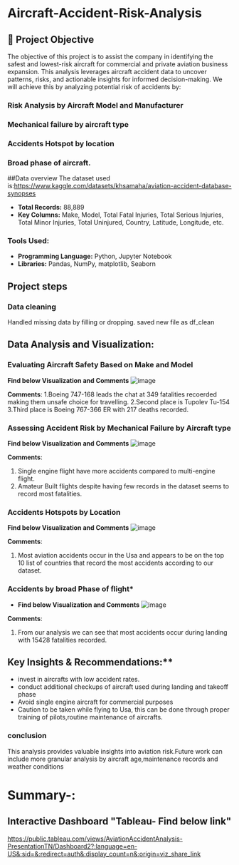 # Aircraft-Accident-Risk-Analysis

## 🚀 Project Objective
The objective of this project is to assist the company in identifying the safest and lowest-risk aircraft for commercial and private aviation business expansion. This analysis leverages aircraft accident data to uncover patterns, risks, and actionable insights for informed decision-making.
We will achieve this by analyzing potential risk of accidents by:
### Risk Analysis by Aircraft Model and Manufacturer
### Mechanical failure by aircraft type
### Accidents Hotspot by location
### Broad phase of aircraft.

##Data overview
The dataset used is:https://www.kaggle.com/datasets/khsamaha/aviation-accident-database-synopses
- **Total Records:** 88,889
-  **Key Columns:** Make, Model, Total Fatal Injuries, Total Serious Injuries, Total Minor Injuries, Total Uninjured, Country, Latitude, Longitude, etc.
   
### Tools Used:
- **Programming Language:** Python, Jupyter Notebook
- **Libraries:** Pandas, NumPy, matplotlib, Seaborn

## Project steps
### Data cleaning
Handled missing data by filling or dropping.
saved new file as df_clean

## Data Analysis and Visualization:

### Evaluating Aircraft Safety Based on Make and Model
**Find below Visualization and Comments**
![image](https://github.com/user-attachments/assets/035817d9-e191-44f7-9819-fe4ce7876eac)

 **Comments**:
 1.Boeing 747-168 leads the chat at 349 fatalities recoerded making them unsafe choice for travelling.
 2.Second place is Tupolev Tu-154
 3.Third place is Boeing 767-366 ER with 217 deaths recorded.
 
### Assessing Accident Risk by Mechanical Failure by Aircraft type

**Find below Visualization and Comments**
![image](https://github.com/user-attachments/assets/ae0f8c9c-dd66-4f88-8221-0dafbb14f90f)

**Comments**:
 1. Single engine flight have more accidents compared to multi-engine flight.
 2. Amateur Built flights despite having few records in the dataset seems to record most fatalities.
  
### Accidents Hotspots by Location
**Find below Visualization and Comments**
![image](https://github.com/user-attachments/assets/650d37f2-04e5-47fb-86c4-9e9a90df1610)


**Comments**:
1. Most aviation accidents occur in the Usa and appears to be on the top 10 list of countries that record the most accidents according to our dataset.

### Accidents by broad Phase of flight*
- **Find below Visualization and Comments**
![image](https://github.com/user-attachments/assets/08be27c1-9acd-4e40-b0be-6673799cafa3)

**Comments**:
1. From our analysis we can see that most accidents occur during landing with 15428 fatalities recorded.
   
## Key Insights & Recommendations:**  
   - invest in aircrafts with low accident rates.
   - conduct additional checkups of aircraft used during landing and takeoff phase
   - Avoid single engine aircraft for commercial purposes
   - Caution to be taken while flying to Usa, this can be done through proper training of pilots,routine maintenance of 
     aircrafts.

### conclusion
This analysis provides valuable insights into aviation risk.Future work can include more granular analysis by aircraft age,maintenance records and weather conditions

# Summary-:
## Interactive Dashboard "Tableau- Find below link"
https://public.tableau.com/views/AviationAccidentAnalysis-PresentationTN/Dashboard2?:language=en-US&:sid=&:redirect=auth&:display_count=n&:origin=viz_share_link
